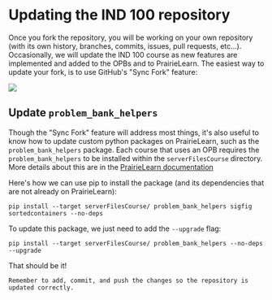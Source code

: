 # Updating the IND 100 repository

Once you fork the repository, you will be working on your own repository (with its own history, branches, commits, issues, pull requests, etc...).
Occasionally, we will update the IND 100 course as new features are implemented and added to the OPBs and to PrairieLearn.
The easiest way to update your fork, is to use GitHub's "Sync Fork" feature:

<img src="pl_images/ind100_sync_fork.png">

## Update `problem_bank_helpers`

Though the "Sync Fork" feature will address most things, it's also useful to know how to update custom python packages on PrairieLearn, such as the `problem_bank_helpers` package.
Each course that uses an OPB requires the `problem_bank_helpers` to be installed within the `serverFilesCourse` directory.
More details about this are in the [PrairieLearn documentation](https://prairielearn.readthedocs.io/en/latest/questionRuntime/#installing-libraries-in-your-course)

Here's how we can use pip to install the package (and its dependencies that are not already on PrairieLearn):

```
pip install --target serverFilesCourse/ problem_bank_helpers sigfig sortedcontainers --no-deps
```

To update this package, we just need to add the `--upgrade` flag:

```
pip install --target serverFilesCourse/ problem_bank_helpers --no-deps --upgrade
```

That should be it!

```{tip}
Remember to add, commit, and push the changes so the repository is updated correctly.
```